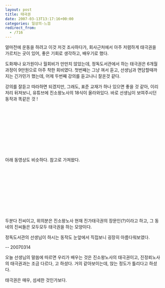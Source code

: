 ```yaml
---
layout: post
title: 태극권
date: 2007-03-13T13:17:16+00:00
categories: 일상의-느낌
redirect_from:
  - /716
---
```


얼마전에 운동을 하려고 이것 저것 조사하다가, 회사근처에서 아주 저렴하게 태극권을 가르치는 곳이 있어, 좋은 기회로 생각하고, 배우기로 했다.

도화재나 요가원이나 월회비가 만만치 않았는데, 정독도서관에서 하는 태극권은 6개월 과정이 9만원으로 아주 착한 회비였다. 첫번째는 그냥 껴서 듣고, 선생님과 면담할때까지는 긴가민가 했는데, 어제 두번째 강의를 듣고나니 잘온것 같다.

강의를 잘듣고 따라하면 되겠지만, 그래도, 표준 교재가 하나 있으면 좋을 것 같아, 이리저리 뒤져보니, 유튜브에 진소왕노사의 18식이 올라와있다. 바로 선생님이 보여주시던 동작과 똑같은 것 !

<object classid="clsid:d27cdb6e-ae6d-11cf-96b8-444553540000" codebase="http://download.macromedia.com/pub/shockwave/cabs/flash/swflash.cab#version=6,0,40,0"><param name="src" value="http://www.youtube.com/v/x0tc8IGYpfU" /><param name="wmode" value="transparent" /><embed type="application/x-shockwave-flash" src="http://www.youtube.com/v/x0tc8IGYpfU" wmode="transparent" /></object>

아래 동영상도 비슷하다. 참고로 가져왔다.

<object classid="clsid:d27cdb6e-ae6d-11cf-96b8-444553540000" codebase="http://download.macromedia.com/pub/shockwave/cabs/flash/swflash.cab#version=6,0,40,0"><param name="wmode" value="transparent" /><param name="src" value="http://www.youtube.com/v/vTKyG47CBIw" /><embed type="application/x-shockwave-flash" src="http://www.youtube.com/v/vTKyG47CBIw" wmode="transparent" /></object>

두분다 진씨이고, 위의분은 진소왕노사 현재 진가태극권의 장문인(?)이라고 하고, 그 동네의 진씨들은 모두모두 태극권을 하는 모양이다.

정독도서관의 선생님이 하시는 동작도 눈앞에서 직접보니 굉장히 아름다워보였다.

-- 20070314

오늘 선생님의 말씀에 따르면 우리가 배우는 것은 진소왕노사의 태극권이고, 진정뢰노사의 태극권과는 조금 다르다, 고 하셨다. 거의 같아보이는데, 앉는 정도가 틀리다고 하셨다.

태극권은 매우, 섬세한 것인가보다.
<div id=comments>
</div>
